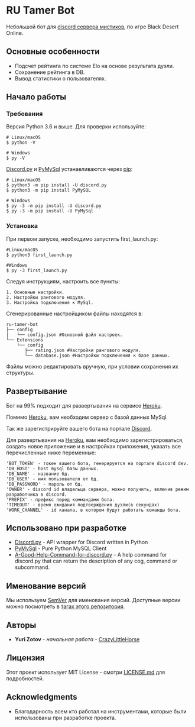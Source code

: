 # RU Tamer Bot

Небольшой бот для [discord сервера мистиков](https://discord.gg/rWFkPGJ), по игре Black Desert Online. 


## Основные особенности
- Подсчет рейтинга по системе Elo на основе результата дуэли.
- Сохранение рейтинга в DB.
- Вывод статистики о пользователях.


## Начало работы


### Требования

Версия Python 3.6 и выше.
Для проверки используйте:
```
# Linux/macOS
$ python -V

# Windows
$ py -V
```
[Discord.py](https://github.com/Rapptz/discord.py) и [PyMySql](https://github.com/PyMySQL/PyMySQL) 
устанавливаются через  [pip](https://pypi.org/project/pip/):

```
# Linux/macOS
$ python3 -m pip install -U discord.py
$ python3 -m pip install PyMySQL

# Windows
$ py -3 -m pip install -U discord.py
$ py -3 -m pip install -U PyMySql
```

### Установка

При первом запуске, необходимо запустить first_launch.py:
```
#Linux/macOS
$ python3 first_launch.py

#Windows
$ py -3 first_launch.py
```

Следуя инструкциям, настроить все пункты:

```
1. Основные настройки.
2. Настройки рангового модуля.
3. Настройка подключения к MySql.
```
Сгенерированные настройщиком файлы находятся в:
```
ru-tamer-bot
├── config
|   └── config.json #Основной файл настроек. 
└── Extensions
    └── config
       ├── rating.json #Настройки рангового модуля.
       └── database.json #Настройки подключения к базе данных. 
```

Файлы можно редактировать вручную, при условии сохранения их структуры.


## Развертывание

Бот на 99% подходит для развертывания на сервисе [Heroku](http://heroku.com/).

Помимо [Heroku](http://heroku.com/), вам необходим сервер с базой данных MySql.

Так же зарегистрируйте вашего бота на портале [Discord](https://discord.com/developers/applications).

Для развертывания на [Heroku](http://heroku.com/), 
вам необходимо зарегистрироваться, создать новое приложение 
и в настройках приложения, указать все перечисленные ниже переменные:
```
'BOT_TOKEN' - токен вашего бота, генерируется на портале discord dev.
'DB_HOST' - host mysql базы данных.
'DB_NAME' - название бд.
'DB_USER' - имя пользователя от бд.
'DB_PASSWORD' - пароль от бд.
'OWNER' - discord id владельца сервера, можно получить, включив режим разработчика в discord.
'PREFIX' - префикс перед коммандами бота.
'TIMEOUT' - время ожидания подтверждения дуэли(в секундах)
'WORK_CHANNEL' - id канала, в котором будут работать команды бота.
```

## Использовано при разработке

* [Discord.py](https://github.com/Rapptz/discord.py) - API wrapper for Discord written in Python
* [PyMySql](https://github.com/PyMySQL/PyMySQL) - Pure Python MySQL Client
* [A-Good-Help-Command-for-discord.py](https://github.com/niztg/A-Good-Help-Command-for-discord.py) - A help command for discord.py that can return the description of any cog, command or subcommand.



## Именование версий

Мы используем [SemVer](http://semver.org/) для именования версий. Доступные версии можно посмотреть в [тагах этого репозитория](https://github.com/CrazyLittleHorse/ru-tamer-bot/tags). 

## Авторы

* **Yuri Zotov** - *начальная работа* - [CrazyLittleHorse](https://github.com/CrazyLittleHorse)


## Лицензия

Этот проект использует MIT License - смотри [LICENSE.md](LICENSE.md) для подробностей.

## Acknowledgments

* Благодарность всем кто работал на инструментами, которые были использованы при разработке проекта.

